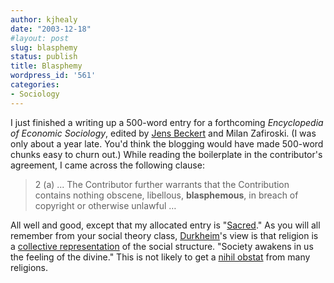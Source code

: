 ```yaml
---
author: kjhealy
date: "2003-12-18"
#layout: post
slug: blasphemy
status: publish
title: Blasphemy
wordpress_id: '561'
categories:
- Sociology
---
```


I just finished a writing up a 500-word entry for a forthcoming *Encyclopedia of Economic Sociology*, edited by [Jens Beckert](http://www.amazon.com/exec/obidos/ASIN/0691049076/kieranhealysw-20/ref=nosim/%22) and Milan Zafiroski. (I was only about a year late. You'd think the blogging would have made 500-word chunks easy to churn out.) While reading the boilerplate in the contributor's agreement, I came across the following clause:

> 2 (a) ... The Contributor further warrants that the Contribution contains nothing obscene, libellous, **blasphemous**, in breach of copyright or otherwise unlawful …

All well and good, except that my allocated entry is "[Sacred](http://www.kieranhealy.org/files/drafts/sacred.pdf)." As you will all remember from your social theory class, [Durkheim](http://www.relst.uiuc.edu/durkheim/)'s view is that religion is a [collective representation](http://home.att.net/~cscavileer/edcollective.html) of the social structure. "Society awakens in us the feeling of the divine." This is not likely to get a [nihil obstat](http://www.hyperdictionary.com/dictionary/nihil+obstat) from many religions.
